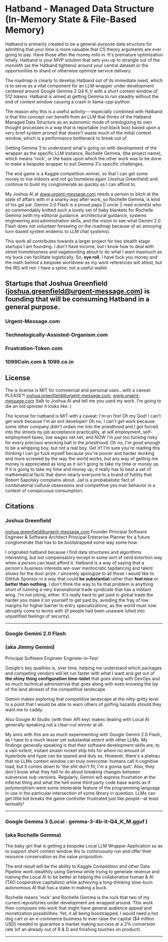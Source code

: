 # Hatband - Managed Data Structure (In-Memory State & File-Based Memory)
Hatband is primarily created to be a general-purpose data structure for admitting that your time is more valuable that CS theory arguments are ever going to pay.
Have those after the money rolls in. It's premature optimization totally. Hatband is your MVP solution that sets you up to strangle out of the monolith (as the Hatband tightens) around your central dataset or the opportunities to shard or otherwise optimize service delivery.

The roadmap is clearly to develop Hatband out of its immediate need, which is to serve as a vital component for an LLM wrapper under development centered around Google Gemma 3 Q4 K_V with a short context window of 512 tokens. Hatband is aimed at getting Gemma to run steadily without the end of context window causing a crash in llama-cpp-python.

The reason why this is a useful activity---especially combined with Hatband is that this concept can benefit from an LLM that thinks of the Hatband Managed Data Structure as an autonomic mode of ontologizing its own thought processes in a way that is reportable (not black box) based upon a very brief system prompt that doesn't waste much of the initial context window, which is a performance bottleneck to break out of.

Getting Gemma 3 to understand what's going on with development of the wrapper as the specific LLM instance, Rochelle Gemma, (the project name), which means 'rock', or the basis upon which the other work was to be done to make a bespoke wrapper to suit Gemma 3's specific challenges.

The end game is a Kaggle competition winner, so that I can get some money to live indoors and not go homeless again (Joshua Greenfield) and continue to build my conglomerate as quickly as I can afford to.

My Joshua AI at www.urgent-message.com needs a person to bitch at the state of affairs with in a snarky way after work, so Rochelle Gemma, is kind of his gal pal. Gemini 2.0 Flash is a proud papa || uncle || mad scientist who so commendably knitted such a lovely set of baby blankets for Rochelle Gemma (with my editorial guidance, architectural guidance, systems engineering and administration skills, and the vision to see what Gemini 2.0 Flash does not volunteer forseeing on the roadmap because of an annoying turn-based system endemic to LLM chat systems).

This work all contributes towards a larger project for two stealth stage startups I am founding. I don't have income, but I know how to deal with street homelessness and vagabonding about to do what I want inasmuch as my buck can facilitate logistically. So, **eye roll**, I have fuck you money and the math behind a bespoke worldview as my work references will attest, but the IRS will not: I have a spine, not a useful wallet.


## Startups that Joshua Greenfield (joshua.greenfield@urgent-message.com) is founding that will be consuming Hatband in a general purpose.

### Urgent-Message.com

### Technologically-Assisted-Organism.com

### Frustration-Token.com

### 1099Coin.com  & 1099.co.in



## License

The is license is MIT for commercial and personal uses...with a caveat: PLEASE?! joshua.greenfield@urgent-message.com, www.urgent-message.com (talk to Joshua AI and tell me you used my work. I'm going to die an old spinster it looks like. )

The license for hatband is MIT with a caveat: I'm on fire! Oh my God! I can't get work because I'm an evil developer! Oh no, I can't get work because some other company didn't ordain me into the priesthood and I got forced into the streets by job acceptance practicality, at will employment, self-employment taxes, low wages net net, and NOW I'm just too fucking risky for every precious wrecking ball in the priesthood. Oh no, I'm good enough to be a whipping boy, but not a real boy. Get it? I'm sure you're reading this thinking I can go fuck myself because you're poorer and harder working and more screwed by the way the world works, but any way of getting me money is appreciated as long as it isn't going to take my time or money up. If it is going to take my time and money up, it really has to beat a set of mathematical facts that damn nearly everyone to a brand of futility that Robert Sapolsky complains about. Jail is a probabalistic fact of combinatorial cultural obsessions and competitive yes man behavior in a context of conspicuous consumption.


## Citations

### Joshua Greenfield 
joshua.greenfield@urgent-message.com
Founder
Principal Software Engineer & Software Architect
Principal Enterprise Planner for a future conglomerate that has to be bootstrapped some way some how.


I originated hatband because I find data structures and algorithms interesting, but not compensatory except in some sort of nerd extortion way when a person can least afford it. Hatband is a way of saying that a person's business interests win over meritocratic tapdancing and talent shows for the door prize. I sincerely apologize to all those I would like to GitHub Sponsor in a way that could **be substantial** rather than **feel nice** or __better than nothing__. I don't think the way to fix that problem is anything short of running a very transnational trade syndicate that has a militant wing. I'm not joking, either. It's really hard to get paid in global trade the harder you make it on yourself to get paid by, avoiding the fray of low margins for higher barrier to entry specializations, as the world must now abruptly come to terms with (if people had been unaware lulled into unjustified feelings of security).


------------------------------------

### Google Gemini 2.0 Flash
### (aka Jimmy Gemini)
Principal Software Engineer
Engineer-in-Test

Google's key qualities is, over time, helping me understand which packages and competing vendors will let run faster with what I want and get out of **the shiny thing configuration time-toilet** that goes along with DevOps and so much technical administrivia that goes along with even knowing the lay of the land abreast of the competitive landscape.

Gemini makes exploring that competitive landscape at the nitty-gritty level to a point that I would be able to warn others of golfing hazards should they want me to caddy.

Also Google AI Studio (with their API key) makes dealing with Local AI generally-speaking not a clear-cut winner at all.

My aims with this are as much experimenting with Google Gemini 2.0 Flash, as I have to a much lesser yet substantial extent with other LLMs. My findings generally speaking is that their software development skills are, to a vain extent, instant smash rocket ship hits for whom no amount of hyperbole and hype can be spared and duly so. However, there's a plateau that no LLMs context window can truly overcome: humans call it cognitive load, but it comes down to 'the shit don't fit, I'm a gonna quit'. Also, they don't know what they hell to do about breaking changes between subversive sub-versions. Regularly, Gemini will express frustration at the infernal thing and what the hell some third party code base wants as if polymorphism were some intolerable feature of the programming language in use in the particular intersection of some library in question.
LLMs can get little kid breaks the game controller frustrated just like people--at least textually!


------------------------------------

### Google Gemma 3 (Local : gemma-3-4b-it-Q4_K_M.gguf )
### (aka Rochelle Gemma)


The baby girl that is getting a bespoke Local LLM Wrapper Application so as to support short context window AIs to continuously run and offer their resource conservation as the value proposition.

The end result will be the ability to Kaggle Competition and other Data Pipeline work stealthily using Gemma while trying to generate revenue and training the Local AI to be better at helping the collaborative human & AI (TAO cooperative capitalists) while achieving a long-thinking slow-burn autonomous AI that has a stake in making a buck. 

Rochelle means 'rock' and Rochelle Gemma is the rock that two of my current repositories under development are wrapped around. This work then composes into work that might have general audience appeal and monetization possibilities. Yet, it all being boostrapped, I would need a hot dog cart or an e-commerce business to ever raise the capital ($4 million USD) needed to guarantee a market making success at a 2% conversion rate (of an already out of R & D and finishing touches on product). 

------------------------------------


